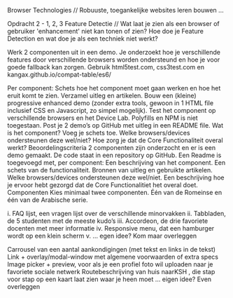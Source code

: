 Browser Technologies
// Robuuste, toegankelijke websites leren bouwen …

Opdracht 2 - 1, 2, 3 Feature Detectie
// Wat laat je zien als een browser of gebruiker 'enhancement' niet kan tonen of zien? Hoe doe je Feature Detection en wat doe je als een techniek niet werkt?

Werk 2 componenten uit in een demo. Je onderzoekt hoe je verschillende features door verschillende browsers worden ondersteund en hoe je voor goede fallback kan zorgen. Gebruik html5test.com, css3test.com en kangax.github.io/compat-table/es6/

Per component: Schets hoe het component moet gaan werken en hoe het eruit komt te zien. Verzamel uitleg en artikelen. Bouw een (kleine) progressive enhanced demo (zonder extra tools, gewoon in 1 HTML file inclusief CSS en Javascript, zo simpel mogelijk). Test het component op verschillende browsers en het Device Lab. Polyfills en NPM is niet toegestaan.
Post je 2 demo’s op GitHub met uitleg in een README file. Wat is het component? Voeg je schets toe. Welke browsers/devices ondersteunen deze wel/niet? Hoe zorg je dat de Core Functionaliteit overal werkt?
Beoordelingscriteria
2 componenten zijn onderzocht en er is een demo gemaakt.
De code staat in een repository op GitHub.
Een Readme is toegevoegd met, per component:
Een beschrijving van het component.
Een schets van de functionaliteit.
Bronnen van uitleg en gebruikte artikelen.
Welke browsers/devices ondersteunen deze wel/niet.
Een beschrijving hoe je ervoor hebt gezorgd dat de Core Functionalitiet het overal doet.
Componenten
Kies minimaal twee componenten. Één van de Romeinse en één van de Arabische serie.

i. FAQ lijst, een vragen lijst over de verschillende minorvakken ii. Tabbladen, de 5 studenten met de meeste kudo’s iii. Accordeon, de drie favoriete docenten met meer informatie iv. Responsive menu, dat een hamburger wordt op een klein scherm v. … egen idee? Kom maar overleggen

Carrousel van een aantal aankondigingen (met tekst en links in de tekst)
Link + overlay/modal-window met algemene voorwaarden of extra specs
Image picker + preview, voor als je een profiel foto wil uploaden naar je favoriete sociale netwerk
Routebeschrijving van huis naarKSH , die stap voor stap op een kaart laat zien waar je heen moet
… eigen idee? Even overleggen